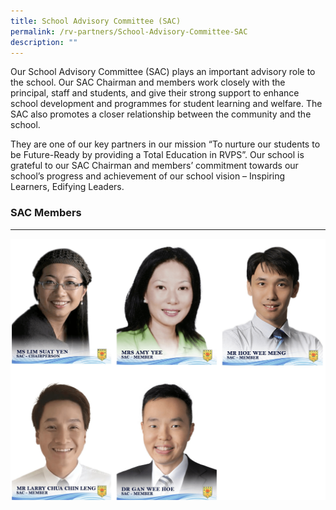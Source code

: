 ```yaml
---
title: School Advisory Committee (SAC)
permalink: /rv-partners/School-Advisory-Committee-SAC
description: ""
---
```

Our School Advisory Committee (SAC) plays an important advisory role to the school. Our SAC Chairman and members work closely with the principal, staff and students, and give their strong support to enhance school development and programmes for student learning and welfare. The SAC also promotes a closer relationship between the community and the school. 

  

They are one of our key partners in our mission “To nurture our students to be Future-Ready by providing a Total Education in RVPS”. Our school is grateful to our SAC Chairman and members’ commitment towards our school’s progress and achievement of our school vision – Inspiring Learners, Edifying Leaders.

### SAC Members
-----------
![](/images/RV%20Partners/School%20Advisory%20Committee%20SAC/photo_6235498026902860392_w.png)